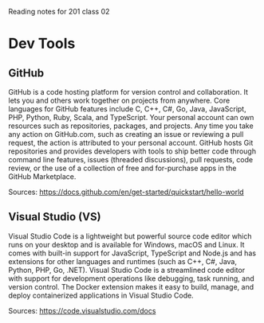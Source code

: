 Reading notes for 201 class 02
# Dev Tools
## GitHub
GitHub is a code hosting platform for version control and collaboration. It lets you and others work together on projects from anywhere.
Core languages for GitHub features include C, C++, C#, Go, Java, JavaScript, PHP, Python, Ruby, Scala, and TypeScript. 
Your personal account can own resources such as repositories, packages, and projects.
 Any time you take any action on GitHub.com, such as creating an issue or reviewing a pull request, the action is attributed to your personal account.
GitHub hosts Git repositories and provides developers with tools to ship better code through command line features, issues (threaded discussions), pull requests, code review, or the use of a collection of free and for-purchase apps in the GitHub Marketplace.

Sources:  https://docs.github.com/en/get-started/quickstart/hello-world


## Visual Studio (VS)
Visual Studio Code is a lightweight but powerful source code editor which runs on your desktop and is available for Windows, macOS and Linux. 
It comes with built-in support for JavaScript, TypeScript and Node.js and has extensions for other languages and runtimes (such as C++, C#, Java, Python, PHP, Go, .NET).
Visual Studio Code is a streamlined code editor with support for development operations like debugging, task running, and version control.
The Docker extension makes it easy to build, manage, and deploy containerized applications in Visual Studio Code.

Sources: https://code.visualstudio.com/docs
